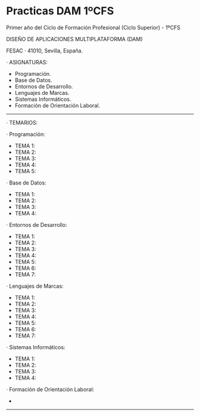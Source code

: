 # Practicas DAM 1ºCFS
Primer año del Ciclo de Formación Profesional (Ciclo Superior) - 1ºCFS

DISEÑO DE APLICACIONES MULTIPLATAFORMA (DAM)

FESAC · 41010, Sevilla, España.

· ASIGNATURAS:
- Programación.
- Base de Datos.
- Entornos de Desarrollo.
- Lenguajes de Marcas.
- Sistemas Informáticos.
- Formación de Orientación Laboral.

*******************************************************

· TEMARIOS:

· Programación:

  - TEMA 1:
  - TEMA 2:
  - TEMA 3:
  - TEMA 4:
  - TEMA 5:
  
· Base de Datos:

  - TEMA 1:
  - TEMA 2:
  - TEMA 3:
  - TEMA 4:

· Entornos de Desarrollo:

  - TEMA 1:
  - TEMA 2:
  - TEMA 3:
  - TEMA 4:
  - TEMA 5:
  - TEMA 6:
  - TEMA 7:

· Lenguajes de Marcas:

  - TEMA 1:
  - TEMA 2:
  - TEMA 3:
  - TEMA 4:
  - TEMA 5:
  - TEMA 6:
  - TEMA 7:
  
· Sistemas Informáticos:

  - TEMA 1:
  - TEMA 2:
  - TEMA 3:
  - TEMA 4:

· Formación de Orientación Laboral:

  -
  
  *******************************************************
